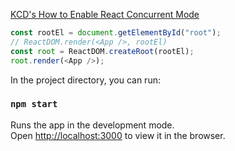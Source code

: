 [KCD's How to Enable React Concurrent Mode](https://kentcdodds.com/blog/how-to-enable-react-concurrent-mode)

```javascript
const rootEl = document.getElementById("root");
// ReactDOM.render(<App />, rootEl)
const root = ReactDOM.createRoot(rootEl);
root.render(<App />);
```

In the project directory, you can run:

### `npm start`

Runs the app in the development mode.<br />
Open [http://localhost:3000](http://localhost:3000) to view it in the browser.
